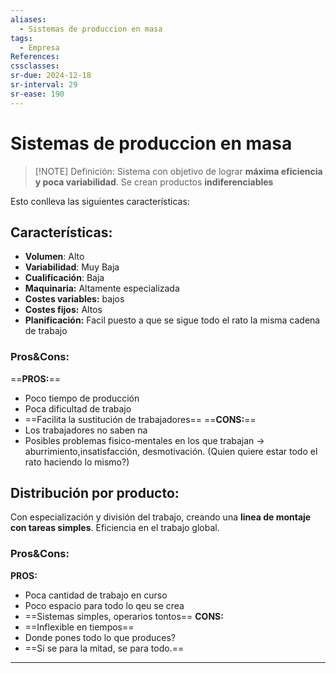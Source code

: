 ```yaml
---
aliases:
  - Sistemas de produccion en masa
tags:
  - Empresa
References: 
cssclasses: 
sr-due: 2024-12-18
sr-interval: 29
sr-ease: 190
---
```

# Sistemas de produccion en masa

> [!NOTE] Definición: 
> Sistema con objetivo de lograr **máxima eficiencia y poca variabilidad**. Se crean productos **indiferenciables**

Esto conlleva las siguientes características:
## Características:

+ **Volumen**: Alto
+ **Variabilidad**: Muy Baja
+ **Cualificación**: Baja
+ **Maquinaria:** Altamente especializada 
+ **Costes variables:** bajos
+ **Costes fijos:** Altos
+ **Planificación:** Facil puesto a que se sigue todo el rato la misma cadena de trabajo

### Pros&Cons:
==**PROS:**==
+ Poco tiempo de producción
+ Poca dificultad de trabajo
+ ==Facilita la sustitución de trabajadores==
==**CONS:**==
+ Los trabajadores no saben na
+ Posibles problemas fisico-mentales en los que trabajan → aburrimiento,insatisfacción, desmotivación. (Quien quiere estar todo el rato haciendo lo mismo?)


## Distribución por producto:
Con especialización y división del trabajo, creando una **linea de montaje con tareas simples**. Eficiencia en el trabajo global.

### Pros&Cons:
**PROS:**
+ Poca cantidad de trabajo en curso
+ Poco espacio para todo lo qeu se crea
+ ==Sistemas simples, operarios tontos==
**CONS:**
+ ==Inflexible en tiempos==
+ Donde pones todo lo que produces?
+ ==Si se para la mitad, se para todo.==
***
